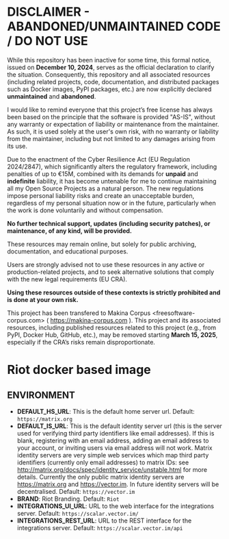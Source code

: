 
DISCLAIMER - ABANDONED/UNMAINTAINED CODE / DO NOT USE
=======================================================
While this repository has been inactive for some time, this formal notice, issued on **December 10, 2024**, serves as the official declaration to clarify the situation. Consequently, this repository and all associated resources (including related projects, code, documentation, and distributed packages such as Docker images, PyPI packages, etc.) are now explicitly declared **unmaintained** and **abandoned**.

I would like to remind everyone that this project’s free license has always been based on the principle that the software is provided "AS-IS", without any warranty or expectation of liability or maintenance from the maintainer.
As such, it is used solely at the user's own risk, with no warranty or liability from the maintainer, including but not limited to any damages arising from its use.

Due to the enactment of the Cyber Resilience Act (EU Regulation 2024/2847), which significantly alters the regulatory framework, including penalties of up to €15M, combined with its demands for **unpaid** and **indefinite** liability, it has become untenable for me to continue maintaining all my Open Source Projects as a natural person.
The new regulations impose personal liability risks and create an unacceptable burden, regardless of my personal situation now or in the future, particularly when the work is done voluntarily and without compensation.

**No further technical support, updates (including security patches), or maintenance, of any kind, will be provided.**

These resources may remain online, but solely for public archiving, documentation, and educational purposes.

Users are strongly advised not to use these resources in any active or production-related projects, and to seek alternative solutions that comply with the new legal requirements (EU CRA).

**Using these resources outside of these contexts is strictly prohibited and is done at your own risk.**

This project has been transfered to Makina Corpus <freesoftware-corpus.com> ( https://makina-corpus.com ). This project and its associated resources, including published resources related to this project (e.g., from PyPI, Docker Hub, GitHub, etc.), may be removed starting **March 15, 2025**, especially if the CRA’s risks remain disproportionate.

# Riot docker based image

## ENVIRONMENT

* **DEFAULT\_HS\_URL**:
  This is the default home server url.
  Default: ``https://matrix.org``
* **DEFAULT\_IS\_URL**:
  This is the default identity server url (this is the server used for
  verifying third party identifiers like email addresses). If this is blank,
  registering with an email address, adding an email address to your account,
  or inviting users via email address will not work. Matrix identity servers
  are very simple web services which map third party identifiers (currently
  only email addresses) to matrix IDs: see
  http://matrix.org/docs/spec/identity_service/unstable.html for more details.
  Currently the only public matrix identity servers are https://matrix.org
  and https://vector.im. In future identity servers will be decentralised.
  Default: ``https://vector.im``
* **BRAND**:
  Riot Branding.
  Default: ``Riot``
* **INTEGRATIONS\_UI\_URL**:
  URL to the web interface for the integrations server.
  Default: ``https://scalar.vector.im/``
* **INTEGRATIONS\_REST\_URL**:
  URL to the REST interface for the integrations server.
  Default: ``https://scalar.vector.im/api``
